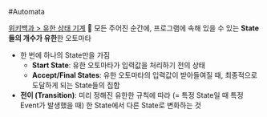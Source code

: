 #Automata

[위키백과 > 유한 상태 기계](https://ko.wikipedia.org/wiki/%EC%9C%A0%ED%95%9C_%EC%83%81%ED%83%9C_%EA%B8%B0%EA%B3%84)
📌 모든 주어진 순간에, 프로그램에 속해 있을 수 있는 **State들의 개수가 유한**한 오토마타
- 한 번에 하나의 State만을 가짐
	- **Start State**: 유한 오토마타가 입력값을 처리하기 전의 상태
	- **Accept/Final States**: 유한 오토마타의 입력값이 받아들여질 때, 최종적으로 도달하게 되는 State들의 집합 
- **전이 (Transition)**: 미리 정해진 유한한 규칙에 따라 (= 특정 State일 때 특정 Event가 발생했을 때) 한 State에서 다른 State로 변화하는 것